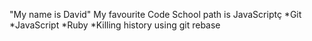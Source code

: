 "My name is David"
My favourite Code School path is JavaScriptç
*Git
*JavaScript
*Ruby
*Killing history using git rebase